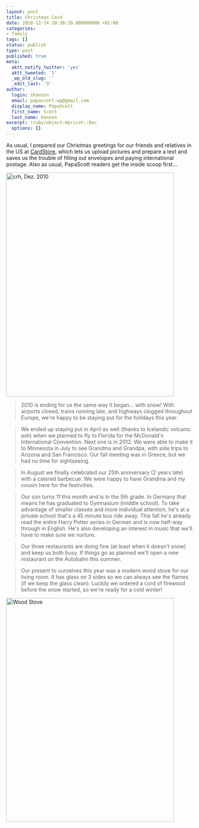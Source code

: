 ```yaml
---
layout: post
title: Christmas Card
date: 2010-12-24 10:30:20.000000000 +01:00
categories:
- family
tags: []
status: publish
type: post
published: true
meta:
  aktt_notify_twitter: 'yes'
  aktt_tweeted: '1'
  _wp_old_slug: ''
  _edit_last: '3'
author:
  login: shanson
  email: papascott-wp@gmail.com
  display_name: PapaScott
  first_name: Scott
  last_name: Hanson
excerpt: !ruby/object:Hpricot::Doc
  options: {}
---
```

<p>As usual, I prepared our Christmas greetings for our friends and relatives in the US at <a href="http://www.cardstore.com/">CardStore</a>, which lets us upload pictures and prepare a text and saves us the trouble of filling out envelopes and paying international postage. Also as usual, PapaScott readers get the inside scoop first...</p>
<p><img src="http://www.papascott.de/wordpress/wp-content/uploads/2010/12/crh_dez_2010.jpg" alt="crh, Dez. 2010" border="0" width="450" height="600" /></p>
<blockquote><p>2010 is ending for us the same way it began... with snow! With airports closed, trains running late, and highways clogged throughout Europe, we're happy to be staying put for the holidays this year.</p></blockquote>
<blockquote><p>We ended up staying put in April as well (thanks to Icelandic volcanic ash) when we planned to fly to Florida for the McDonald's International Convention. Next one is in 2012. We were able to make it to Minnesota in July to see Grandma and Grandpa, with side trips to Arizona and San Francisco. Our fall meeting was in Greece, but we had no time for sightseeing.</p></blockquote>
<blockquote><p>In August we finally celebrated our 25th anniversary (2 years late) with a catered barbecue. We were happy to have Grandma and my cousin here for the festivities.</p></blockquote>
<blockquote><p>Our son turns 11 this month and is in the 5th grade. In Germany that means he has graduated to Gymnasium (middle school). To take advantage of smaller classes and more individual attention, he's at a private school that's a 45 minute bus ride away. This fall he's already read the entire Harry Potter series in German and is now half-way through in English. He's also developing an interest in music that we'll have to make sure we nurture.</p></blockquote>
<blockquote><p>Our three restaurants are doing fine (at least when it doesn't snow) and keep us both busy. If things go as planned we'll open a new restaurant on the Autobahn this summer.</p></blockquote>
<blockquote><p>Our present to ourselves this year was a modern wood stove for our living room. It has glass on 3 sides so we can always see the flames (if we keep the glass clean). Luckily we ordered a cord of firewood before the snow started, so we're ready for a cold winter!</p></blockquote>
<p><img src="http://www.papascott.de/wordpress/wp-content/uploads/2010/12/woodstove.jpg" alt="Wood Stove" border="0" width="450" height="600" /></p>
